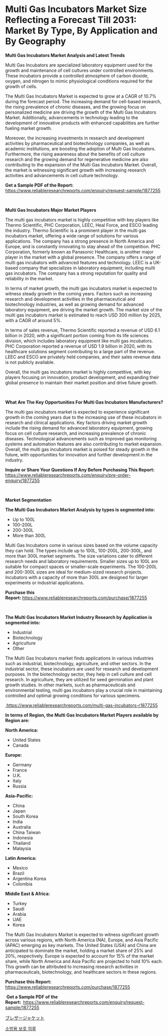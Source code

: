 <p><h1>Multi Gas Incubators Market Size Reflecting a Forecast Till 2031: Market By Type, By Application and By Geography</h1></p><p><strong>Multi Gas Incubators Market Analysis and Latest Trends</strong></p>
<p><p>Multi Gas Incubators are specialized laboratory equipment used for the growth and maintenance of cell cultures under controlled environments. These incubators provide a controlled atmosphere of carbon dioxide, oxygen, and nitrogen to mimic physiological conditions required for the growth of cells.</p><p>The Multi Gas Incubators Market is expected to grow at a CAGR of 10.7% during the forecast period. The increasing demand for cell-based research, the rising prevalence of chronic diseases, and the growing focus on personalized medicine are driving the growth of the Multi Gas Incubators Market. Additionally, advancements in technology leading to the development of innovative products with enhanced capabilities are further fueling market growth.</p><p>Moreover, the increasing investments in research and development activities by pharmaceutical and biotechnology companies, as well as academic institutions, are boosting the adoption of Multi Gas Incubators. Furthermore, the rising awareness about the benefits of cell culture research and the growing demand for regenerative medicine are also contributing to the expansion of the Multi Gas Incubators Market. Overall, the market is witnessing significant growth with increasing research activities and advancements in cell culture technology.</p></p>
<p><strong>Get a Sample PDF of the Report:&nbsp;</strong> <a href="https://www.reliableresearchreports.com/enquiry/request-sample/1877255">https://www.reliableresearchreports.com/enquiry/request-sample/1877255</a></p>
<p>&nbsp;</p>
<p><strong>Multi Gas Incubators Major Market Players</strong></p>
<p><p>The multi gas incubators market is highly competitive with key players like Thermo Scientific, PHC Corporation, LEEC, Heal Force, and ESCO leading the industry. Thermo Scientific is a prominent player in the multi gas incubators market, offering a wide range of solutions for various applications. The company has a strong presence in North America and Europe, and is constantly innovating to stay ahead of the competition. PHC Corporation, formerly known as Panasonic Healthcare, is another major player in the market with a global presence. The company offers a range of multi gas incubators with advanced features and technology. LEEC is a UK-based company that specializes in laboratory equipment, including multi gas incubators. The company has a strong reputation for quality and reliability in the market.</p><p>In terms of market growth, the multi gas incubators market is expected to witness steady growth in the coming years. Factors such as increasing research and development activities in the pharmaceutical and biotechnology industries, as well as growing demand for advanced laboratory equipment, are driving the market growth. The market size of the multi gas incubators market is estimated to reach USD 300 million by 2025, with a CAGR of around 5%.</p><p>In terms of sales revenue, Thermo Scientific reported a revenue of USD 6.1 billion in 2020, with a significant portion coming from its life sciences division, which includes laboratory equipment like multi gas incubators. PHC Corporation reported a revenue of USD 1.9 billion in 2020, with its healthcare solutions segment contributing to a large part of the revenue. LEEC and ESCO are privately held companies, and their sales revenue data is not publicly available.</p><p>Overall, the multi gas incubators market is highly competitive, with key players focusing on innovation, product development, and expanding their global presence to maintain their market position and drive future growth.</p></p>
<p>&nbsp;</p>
<p><strong>What Are The Key Opportunities For Multi Gas Incubators Manufacturers?</strong></p>
<p><p>The multi gas incubators market is expected to experience significant growth in the coming years due to the increasing use of these incubators in research and clinical applications. Key factors driving market growth include the rising demand for advanced laboratory equipment, growing focus on cell culture research, and increasing prevalence of chronic diseases. Technological advancements such as improved gas monitoring systems and automation features are also contributing to market expansion. Overall, the multi gas incubators market is poised for steady growth in the future, with opportunities for innovation and further development in the industry.</p></p>
<p><strong>Inquire or Share Your Questions If Any Before Purchasing This Report:</strong> <a href="https://www.reliableresearchreports.com/enquiry/pre-order-enquiry/1877255">https://www.reliableresearchreports.com/enquiry/pre-order-enquiry/1877255</a></p>
<p>&nbsp;</p>
<p><strong>Market Segmentation</strong></p>
<p><strong>The Multi Gas Incubators Market Analysis by types is segmented into:</strong></p>
<p><ul><li>Up to 100L</li><li>100-200L</li><li>200-300L</li><li>More than 300L</li></ul></p>
<p><p>Multi Gas Incubators come in various sizes based on the volume capacity they can hold. The types include up to 100L, 100-200L, 200-300L, and more than 300L market segments. The size variations cater to different research needs and laboratory requirements. Smaller sizes up to 100L are suitable for compact spaces or smaller-scale experiments. The 100-200L and 200-300L sizes are ideal for medium-sized research projects. Incubators with a capacity of more than 300L are designed for larger experiments or industrial applications.</p></p>
<p><strong>Purchase this Report:&nbsp;</strong><a href="https://www.reliableresearchreports.com/purchase/1877255">https://www.reliableresearchreports.com/purchase/1877255</a></p>
<p>&nbsp;</p>
<p><strong>The Multi Gas Incubators Market Industry Research by Application is segmented into:</strong></p>
<p><ul><li>Industrial</li><li>Biotechnology</li><li>Agriculture</li><li>Other</li></ul></p>
<p><p>The Multi Gas Incubators market finds applications in various industries such as industrial, biotechnology, agriculture, and other sectors. In the industrial sector, these incubators are used for research and development purposes. In the biotechnology sector, they help in cell culture and cell research. In agriculture, they are utilized for seed germination and plant growth studies. In other markets, such as pharmaceuticals and environmental testing, multi gas incubators play a crucial role in maintaining controlled and optimal growing conditions for various specimens.</p></p>
<p><a href="https://www.reliableresearchreports.com/multi-gas-incubators-r1877255">&nbsp;https://www.reliableresearchreports.com/multi-gas-incubators-r1877255</a></p>
<p><strong>In terms of Region, the Multi Gas Incubators Market Players available by Region are:</strong></p>
<p>
    <p> <strong> North America: </strong>
        <ul>
            <li>United States</li>
            <li>Canada</li>
        </ul>
        </p> 
    <p> <strong> Europe: </strong>
        <ul>
            <li>Germany</li>
            <li>France</li>
            <li>U.K.</li>
            <li>Italy</li>
            <li>Russia</li>
        </ul>
        </p> 
    <p> <strong> Asia-Pacific: </strong>
        <ul>
            <li>China</li>
            <li>Japan</li>
            <li>South Korea</li>
            <li>India</li>
            <li>Australia</li>
            <li>China Taiwan</li>
            <li>Indonesia</li>
            <li>Thailand</li>
            <li>Malaysia</li>
        </ul>
        </p> 
    <p> <strong> Latin America: </strong>
        <ul>
            <li>Mexico</li>
            <li>Brazil</li>
            <li>Argentina Korea</li>
            <li>Colombia</li>
        </ul>
        </p> 
    <p> <strong> Middle East & Africa: </strong>
        <ul>
            <li>Turkey</li>
            <li>Saudi</li>
            <li>Arabia</li>
            <li>UAE</li>
            <li>Korea</li>
        </ul>
    </p>
    </p>
<p><p>The Multi Gas Incubators Market is expected to witness significant growth across various regions, with North America (NA), Europe, and Asia Pacific (APAC) emerging as key markets. The United States (USA) and China are anticipated to dominate the market, holding a market share of 25% and 20%, respectively. Europe is expected to account for 15% of the market share, while North America and Asia Pacific are projected to hold 10% each. This growth can be attributed to increasing research activities in pharmaceuticals, biotechnology, and healthcare sectors in these regions.</p></p>
<p><strong>Purchase this Report: </strong><a href="https://www.reliableresearchreports.com/purchase/1877255">https://www.reliableresearchreports.com/purchase/1877255</a></p>
<p>&nbsp;<strong>Get a Sample PDF of the Report:&nbsp;&nbsp;</strong><a href="https://www.reliableresearchreports.com/enquiry/request-sample/1877255">https://www.reliableresearchreports.com/enquiry/request-sample/1877255</a></p>
<p><strong></strong></p>
<p><p><a href="https://github.com/lababdou/Market-Research-Report-List-3/blob/main/390423432800.md">ブレザージャケット</a></p><p><a href="https://github.com/jntpkh496620/Market-Research-Report-List-1/blob/main/222800329945.md">소방용 보호 의류</a></p></p>